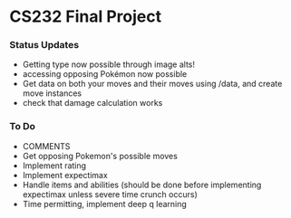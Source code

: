 # CS232 Final Project

### Status Updates
- Getting type now possible through image alts!
- accessing opposing Pokémon now possible
- Get data on both your moves and their moves using /data, and create move instances
- check that damage calculation works

### To Do
- COMMENTS
- Get opposing Pokemon's possible moves
- Implement rating
- Implement expectimax
- Handle items and abilities (should be done before implementing expectimax unless severe time crunch occurs)
- Time permitting, implement deep q learning